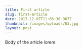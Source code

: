 ```yaml
---
title: First article
slug: first-article
date: 2017-12-07T11:06:30.907Z
thumbnail: /images/uploads/63.jpg
layout: post
---
```

Body of the article lorem
